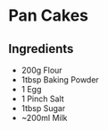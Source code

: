 # Pan Cakes

## Ingredients
* 200g Flour
* 1tbsp Baking Powder
* 1 Egg
* 1 Pinch Salt
* 1tbsp Sugar
* ~200ml Milk
